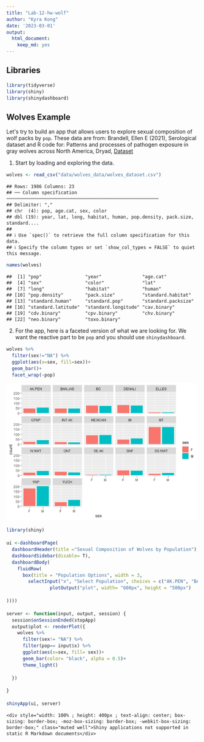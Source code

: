 ```yaml
---
title: "Lab-12-hw-wolf"
author: "Kyra Kong"
date: '2023-03-01'
output: 
  html_document: 
    keep_md: yes
---
```





## Libraries

```r
library(tidyverse)
library(shiny)
library(shinydashboard)
```

## Wolves Example
Let's try to build an app that allows users to explore sexual composition of wolf packs by `pop`. These data are from: Brandell, Ellen E (2021), Serological dataset and R code for: Patterns and processes of pathogen exposure in gray wolves across North America, Dryad, [Dataset](https://doi.org/10.5061/dryad.5hqbzkh51)  

1. Start by loading and exploring the data.

```r
wolves <- read_csv("data/wolves_data/wolves_dataset.csv")
```

```
## Rows: 1986 Columns: 23
## ── Column specification ────────────────────────────────────────────────────────
## Delimiter: ","
## chr  (4): pop, age.cat, sex, color
## dbl (19): year, lat, long, habitat, human, pop.density, pack.size, standard....
## 
## ℹ Use `spec()` to retrieve the full column specification for this data.
## ℹ Specify the column types or set `show_col_types = FALSE` to quiet this message.
```


```r
names(wolves)
```

```
##  [1] "pop"                "year"               "age.cat"           
##  [4] "sex"                "color"              "lat"               
##  [7] "long"               "habitat"            "human"             
## [10] "pop.density"        "pack.size"          "standard.habitat"  
## [13] "standard.human"     "standard.pop"       "standard.packsize" 
## [16] "standard.latitude"  "standard.longitude" "cav.binary"        
## [19] "cdv.binary"         "cpv.binary"         "chv.binary"        
## [22] "neo.binary"         "toxo.binary"
```

2. For the app, here is a faceted version of what we are looking for. We want the reactive part to be `pop` and you should use `shinydashboard`.

```r
wolves %>% 
  filter(sex!="NA") %>% 
  ggplot(aes(x=sex, fill=sex))+
  geom_bar()+
  facet_wrap(~pop)
```

![](lab-12-hw-wolf_files/figure-html/unnamed-chunk-4-1.png)<!-- -->

```r
library(shiny)

ui <-dashboardPage(
  dashboardHeader(title ="Sexual Composition of Wolves by Population"),
  dashboardSidebar(disable= T),
  dashboardBody(
    fluidRow(
      box(title = "Population Options", width = 3,
        selectInput("x", "Select Population", choices = c("AK.PEN", "BAN.JAS", "BC", "DENALI", "ELLES", "GTNP", "INT.AK", "MEXICAN", "MI", "MT", "N.NWT", "ONT", "SE.AK", "SNF", "SS.NWT", "YNP", "YUCH"), selected = "AK.PEN"),
                plotOutput("plot", width= "600px", height = "500px")
  
))))

server <- function(input, output, session) {
  session$onSessionEnded(stopApp) 
  output$plot <- renderPlot({
    wolves %>% 
      filter(sex!= "NA") %>% 
      filter(pop== input$x) %>% 
      ggplot(aes(x=sex, fill= sex))+
      geom_bar(color= "black", alpha = 0.5)+
      theme_light()
      
  })
  
}

shinyApp(ui, server)
```

```{=html}
<div style="width: 100% ; height: 400px ; text-align: center; box-sizing: border-box; -moz-box-sizing: border-box; -webkit-box-sizing: border-box;" class="muted well">Shiny applications not supported in static R Markdown documents</div>
```

